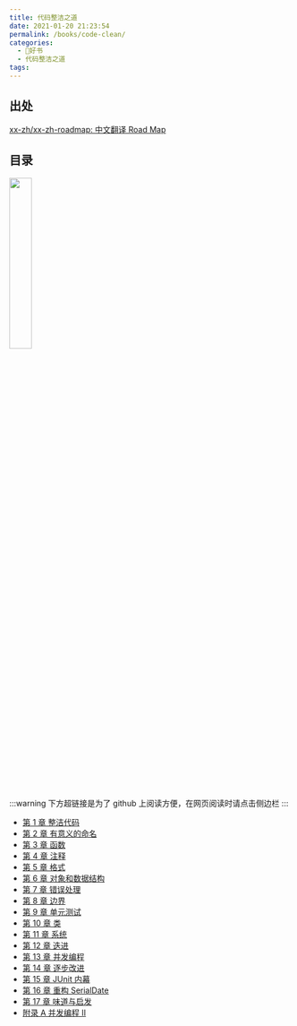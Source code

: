 ```yaml
---
title: 代码整洁之道
date: 2021-01-20 21:23:54
permalink: /books/code-clean/
categories:
  - 📖好书
  - 代码整洁之道
tags:
---
```

## 出处
[xx-zh/xx-zh-roadmap: 中文翻译 Road Map](https://github.com/xx-zh/xx-zh-roadmap)
## 目录

<img src="https://cdn.jsdelivr.net/gh/masantu/statics/images/code-clean-cover.jpg" style="width: 28%" />

:::warning
下方超链接是为了 github 上阅读方便，在网页阅读时请点击侧边栏
:::

- [第 1 章 整洁代码](1.ch1.md)
- [第 2 章 有意义的命名](2.ch2.md)
- [第 3 章 函数](3.ch3.md)
- [第 4 章 注释](4.ch4.md)
- [第 5 章 格式](5.ch5.md)
- [第 6 章 对象和数据结构](6.ch6.md)
- [第 7 章 错误处理](7.ch7.md)
- [第 8 章 边界](8.ch8.md)
- [第 9 章 单元测试](9.ch9.md)
- [第 10 章 类](10.ch10.md)
- [第 11 章 系统](11.ch11.md)
- [第 12 章 迭进](12.ch12.md)
- [第 13 章 并发编程](13.ch13.md)
- [第 14 章 逐步改进](14.ch14.md)
- [第 15 章 JUnit 内幕](15.ch15.md)
- [第 16 章 重构 SerialDate](16.ch16.md)
- [第 17 章 味道与启发](17.ch17.md)
- [附录 A 并发编程 II](18.apA.md)

